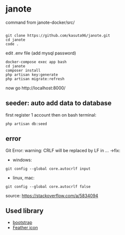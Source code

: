 # janote

command from janote-docker/src/
```

git clone https://github.com/kasuta96/janote.git
cd janote
code .
```
edit .env file (add mysql password)

```
docker-compose exec app bash
cd janote
composer install
php artisan key:generate
php artisan migrate:refresh
```
now go http://localhost:8000/

## seeder: auto add data to database
first register 1 account
then on bash terminal:
```
php artisan db:seed
```

## error
Git Error: warning: CRLF will be replaced by LF in ...
->fix:
- windows:
```
git config --global core.autocrlf input
```
- linux, mac:
```
git config --global core.autocrlf false
```
source: https://stackoverflow.com/a/5834094

## Used library

- [bootstrap](https://getbootstrap.com/docs/4.6/getting-started/introduction/)
- [Feather icon](https://feathericons.com/)